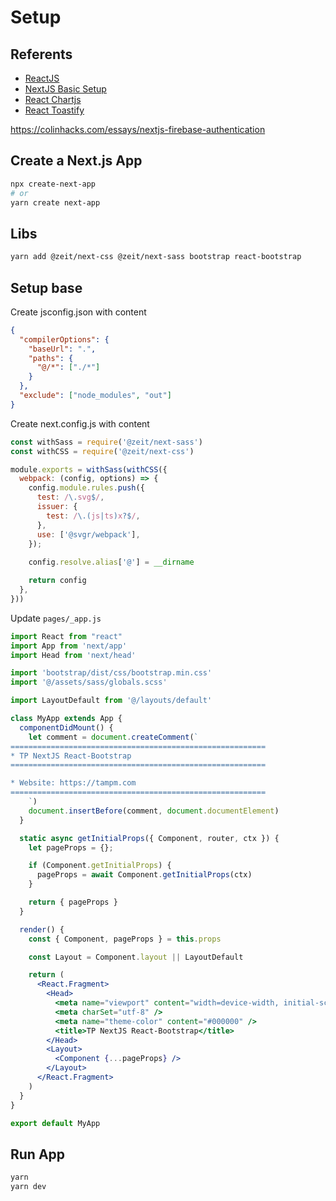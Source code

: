 # Setup

## Referents

- [ReactJS](https://reactjs.org/)
- [NextJS Basic Setup](https://nextjs.org/learn/basics/create-nextjs-app)
- [React Chartjs](http://reactchartjs.github.io/react-chartjs-2/)
- [React Toastify](https://github.com/fkhadra/react-toastify)

https://colinhacks.com/essays/nextjs-firebase-authentication

## Create a Next.js App

```bash
npx create-next-app
# or
yarn create next-app
```

## Libs

```bash
yarn add @zeit/next-css @zeit/next-sass bootstrap react-bootstrap
```

## Setup base

Create jsconfig.json with content

```json
{
  "compilerOptions": {
    "baseUrl": ".",
    "paths": {
      "@/*": ["./*"]
    }
  },
  "exclude": ["node_modules", "out"]
}
```

Create next.config.js with content

```js
const withSass = require('@zeit/next-sass')
const withCSS = require('@zeit/next-css')

module.exports = withSass(withCSS({
  webpack: (config, options) => {
    config.module.rules.push({
      test: /\.svg$/,
      issuer: {
        test: /\.(js|ts)x?$/,
      },
      use: ['@svgr/webpack'],
    });
    
    config.resolve.alias['@'] = __dirname

    return config
  },
}))
```

Update `pages/_app.js`

```jsx
import React from "react"
import App from 'next/app'
import Head from 'next/head'

import 'bootstrap/dist/css/bootstrap.min.css'
import '@/assets/sass/globals.scss'

import LayoutDefault from '@/layouts/default'

class MyApp extends App {
  componentDidMount() {
    let comment = document.createComment(`
=========================================================
* TP NextJS React-Bootstrap
=========================================================

* Website: https://tampm.com
=========================================================
    `)
    document.insertBefore(comment, document.documentElement)
  }

  static async getInitialProps({ Component, router, ctx }) {
    let pageProps = {};

    if (Component.getInitialProps) {
      pageProps = await Component.getInitialProps(ctx)
    }

    return { pageProps }
  }

  render() {
    const { Component, pageProps } = this.props

    const Layout = Component.layout || LayoutDefault

    return (
      <React.Fragment>
        <Head>
          <meta name="viewport" content="width=device-width, initial-scale=1, shrink-to-fit=no" />
          <meta charSet="utf-8" />
          <meta name="theme-color" content="#000000" />
          <title>TP NextJS React-Bootstrap</title>
        </Head>
        <Layout>
          <Component {...pageProps} />
        </Layout>
      </React.Fragment>
    )
  }
}

export default MyApp
```

## Run App
```bash
yarn
yarn dev
```
